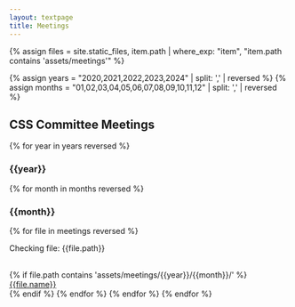```yaml
---
layout: textpage
title: Meetings
---
```


<!-- PATH FORMAT:  assets/agendas/YYYY/MM/DD -->

{% assign files = site.static_files, item.path | where_exp: "item", "item.path contains 'assets/meetings'" %}

{% assign years = "2020,2021,2022,2023,2024" | split: ',' | reversed %}
{% assign months = "01,02,03,04,05,06,07,08,09,10,11,12" | split: ',' | reversed %}

<h2>CSS Committee Meetings</h2>

<p>

{% for year in years reversed %}
    <h3>{{year}}</h3>
    {% for month in months reversed %}
        <h3>{{month}}</h3>
        {% for file in meetings reversed %}
            <p>Checking file: {{file.path}}</p><br>
            {% if file.path contains 'assets/meetings/{{year}}/{{month}}/' %}
                <a href='{{file.path}}'>{{file.name}}</a><br>
            {% endif %}
        {% endfor %}
    {% endfor %}
{% endfor %}

</p>
